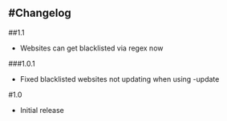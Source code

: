 #Changelog
---

##1.1
- Websites can get blacklisted via regex now

###1.0.1
- Fixed blacklisted websites not updating when using -update

#1.0
- Initial release